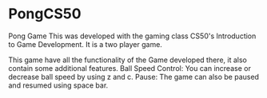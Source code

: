 # PongCS50
Pong Game
This was developed with the gaming class CS50's Introduction to Game Development.
It is a two player game.

This game have all the functionality of the Game developed there, it also contain some additional features.
Ball Speed Control: You can increase or decrease ball speed by using z and c.
Pause: The game can also be paused and resumed using space bar.
